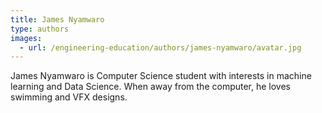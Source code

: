 ```yaml
---
title: James Nyamwaro
type: authors
images:
  - url: /engineering-education/authors/james-nyamwaro/avatar.jpg
---
```

James Nyamwaro is Computer Science student with interests in machine learning and Data Science. When away from the computer, he loves swimming and VFX designs.

